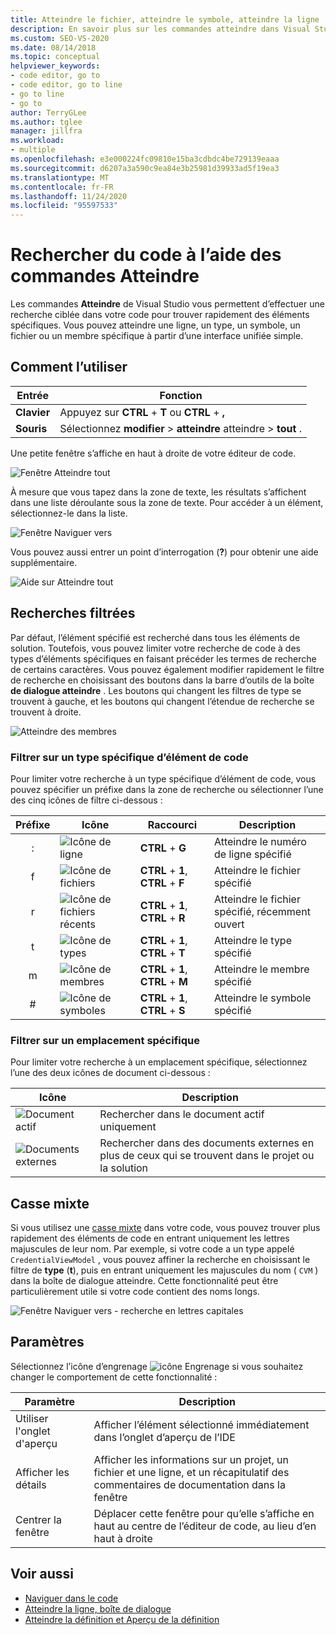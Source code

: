 ```yaml
---
title: Atteindre le fichier, atteindre le symbole, atteindre la ligne
description: En savoir plus sur les commandes atteindre dans Visual Studio et sur la façon dont vous pouvez les utiliser pour effectuer des recherches ciblées sur votre code.
ms.custom: SEO-VS-2020
ms.date: 08/14/2018
ms.topic: conceptual
helpviewer_keywords:
- code editor, go to
- code editor, go to line
- go to line
- go to
author: TerryGLee
ms.author: tglee
manager: jillfra
ms.workload:
- multiple
ms.openlocfilehash: e3e000224fc09810e15ba3cdbdc4be729139eaaa
ms.sourcegitcommit: d6207a3a590c9ea84e3b25981d39933ad5f19ea3
ms.translationtype: MT
ms.contentlocale: fr-FR
ms.lasthandoff: 11/24/2020
ms.locfileid: "95597533"
---
```

# <a name="find-code-using-go-to-commands"></a>Rechercher du code à l’aide des commandes Atteindre

Les commandes **Atteindre** de Visual Studio vous permettent d’effectuer une recherche ciblée dans votre code pour trouver rapidement des éléments spécifiques. Vous pouvez atteindre une ligne, un type, un symbole, un fichier ou un membre spécifique à partir d’une interface unifiée simple.

## <a name="how-to-use-it"></a>Comment l’utiliser

Entrée | Fonction
------------ | ---
**Clavier** | Appuyez sur **CTRL** + **T** ou **CTRL** + **,**
**Souris** | Sélectionnez **modifier**  >  **atteindre** atteindre  >  **tout** .

Une petite fenêtre s’affiche en haut à droite de votre éditeur de code.

![Fenêtre Atteindre tout](media/go-to-all.png)

À mesure que vous tapez dans la zone de texte, les résultats s’affichent dans une liste déroulante sous la zone de texte. Pour accéder à un élément, sélectionnez-le dans la liste.

![Fenêtre Naviguer vers](../ide/media/vside_navigatetowindow.png)

Vous pouvez aussi entrer un point d’interrogation (**?**) pour obtenir une aide supplémentaire.

![Aide sur Atteindre tout](media/go-to-all-help.png)

## <a name="filtered-searches"></a>Recherches filtrées

Par défaut, l’élément spécifié est recherché dans tous les éléments de solution. Toutefois, vous pouvez limiter votre recherche de code à des types d’éléments spécifiques en faisant précéder les termes de recherche de certains caractères. Vous pouvez également modifier rapidement le filtre de recherche en choisissant des boutons dans la barre d’outils de la boîte **de dialogue atteindre** . Les boutons qui changent les filtres de type se trouvent à gauche, et les boutons qui changent l’étendue de recherche se trouvent à droite.

![Atteindre des membres](../ide/media/vside_navigation_toolbar.png)

### <a name="filter-to-a-specific-type-of-code-element"></a>Filtrer sur un type spécifique d’élément de code

Pour limiter votre recherche à un type spécifique d’élément de code, vous pouvez spécifier un préfixe dans la zone de recherche ou sélectionner l’une des cinq icônes de filtre ci-dessous :

Préfixe | Icône | Raccourci | Description
:-: | - | - | -
:| ![Icône de ligne](media/gotoall-line-icon.png) | **CTRL** + **G** | Atteindre le numéro de ligne spécifié
f| ![Icône de fichiers](media/gotoall-files-icon.png) | **CTRL** + **1**, **CTRL** + **F** | Atteindre le fichier spécifié
r| ![Icône de fichiers récents](media/gotoall-recent-files-icon.png) | **CTRL** + **1**, **CTRL** + **R** | Atteindre le fichier spécifié, récemment ouvert
t| ![Icône de types](media/gotoall-types-icon.png) | **CTRL** + **1**, **CTRL** + **T** | Atteindre le type spécifié
m| ![Icône de membres](media/gotoall-members-icon.png) | **CTRL** + **1**, **CTRL** + **M** | Atteindre le membre spécifié
\#| ![Icône de symboles](media/gotoall-symbols-icon.png) | **CTRL** + **1**, **CTRL** + **S** | Atteindre le symbole spécifié

### <a name="filter-to-a-specific-location"></a>Filtrer sur un emplacement spécifique

Pour limiter votre recherche à un emplacement spécifique, sélectionnez l’une des deux icônes de document ci-dessous :

Icône | Description
---- | ---
![Document actif](media/gotoall_currentdocument.png) | Rechercher dans le document actif uniquement
![Documents externes](media/gotoall_external.png) | Rechercher dans des documents externes en plus de ceux qui se trouvent dans le projet ou la solution

## <a name="camel-casing"></a>Casse mixte

Si vous utilisez une [casse mixte](https://en.wikipedia.org/wiki/Camel_case) dans votre code, vous pouvez trouver plus rapidement des éléments de code en entrant uniquement les lettres majuscules de leur nom. Par exemple, si votre code a un type appelé `CredentialViewModel` , vous pouvez affiner la recherche en choisissant le filtre de **type** (**t**), puis en entrant uniquement les majuscules du nom ( `CVM` ) dans la boîte de dialogue atteindre. Cette fonctionnalité peut être particulièrement utile si votre code contient des noms longs.

![Fenêtre Naviguer vers - recherche en lettres capitales](../ide/media/vside_capitalsearch.png)

## <a name="settings"></a>Paramètres

Sélectionnez l’icône d’engrenage ![icône Engrenage](media/gotoall_gear.png) si vous souhaitez changer le comportement de cette fonctionnalité :

Paramètre | Description
------- | ---
Utiliser l'onglet d'aperçu | Afficher l’élément sélectionné immédiatement dans l’onglet d’aperçu de l’IDE
Afficher les détails | Afficher les informations sur un projet, un fichier et une ligne, et un récapitulatif des commentaires de documentation dans la fenêtre
Centrer la fenêtre | Déplacer cette fenêtre pour qu’elle s’affiche en haut au centre de l’éditeur de code, au lieu d’en haut à droite

## <a name="see-also"></a>Voir aussi

- [Naviguer dans le code](../ide/navigating-code.md)
- [Atteindre la ligne, boîte de dialogue](../ide/reference/go-to-line.md)
- [Atteindre la définition et Aperçu de la définition](../ide/go-to-and-peek-definition.md)
